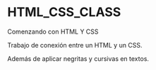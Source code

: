 # HTML_CSS_CLASS
Comenzando con HTML Y CSS

Trabajo de conexión entre un HTML y un CSS.

Además de aplicar negritas y cursivas en textos.
